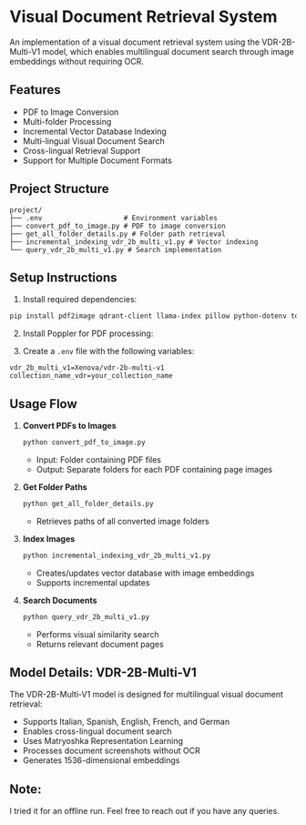 # Visual Document Retrieval System

An implementation of a visual document retrieval system using the VDR-2B-Multi-V1 model, which enables multilingual document search through image embeddings without requiring OCR.

## Features

- PDF to Image Conversion
- Multi-folder Processing
- Incremental Vector Database Indexing
- Multi-lingual Visual Document Search
- Cross-lingual Retrieval Support
- Support for Multiple Document Formats


## Project Structure

```
project/
├── .env                    # Environment variables
├── convert_pdf_to_image.py # PDF to image conversion
├── get_all_folder_details.py # Folder path retrieval
├── incremental_indexing_vdr_2b_multi_v1.py # Vector indexing
└── query_vdr_2b_multi_v1.py # Search implementation
```

## Setup Instructions

1. Install required dependencies:
```bash
pip install pdf2image qdrant-client llama-index pillow python-dotenv tqdm
```

2. Install Poppler for PDF processing:


3. Create a `.env` file with the following variables:
```
vdr_2b_multi_v1=Xenova/vdr-2b-multi-v1
collection_name_vdr=your_collection_name
```

## Usage Flow

1. **Convert PDFs to Images**
   ```python
   python convert_pdf_to_image.py
   ```
   - Input: Folder containing PDF files
   - Output: Separate folders for each PDF containing page images

2. **Get Folder Paths**
   ```python
   python get_all_folder_details.py
   ```
   - Retrieves paths of all converted image folders

3. **Index Images**
   ```python
   python incremental_indexing_vdr_2b_multi_v1.py
   ```
   - Creates/updates vector database with image embeddings
   - Supports incremental updates

4. **Search Documents**
   ```python
   python query_vdr_2b_multi_v1.py
   ```
   - Performs visual similarity search
   - Returns relevant document pages

## Model Details: VDR-2B-Multi-V1

The VDR-2B-Multi-V1 model is designed for multilingual visual document retrieval:

- Supports Italian, Spanish, English, French, and German
- Enables cross-lingual document search
- Uses Matryoshka Representation Learning
- Processes document screenshots without OCR
- Generates 1536-dimensional embeddings

## Note:
I tried it for an offline run. Feel free to reach out if you have any queries.